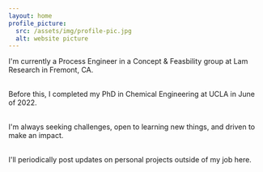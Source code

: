 ```yaml
---
layout: home
profile_picture:
  src: /assets/img/profile-pic.jpg
  alt: website picture
---
```


<p>
  I'm currently a Process Engineer in a Concept & Feasbility group at Lam Research in Fremont, CA. <br><br> 
  
  Before this, I completed my PhD in Chemical Engineering at UCLA in June of 2022. <br><br> 
   
  I'm always seeking challenges, open to learning new things, and driven to make an impact. <br><br> 
  
  I'll periodically post updates on personal projects outside of my job here.
</p>
